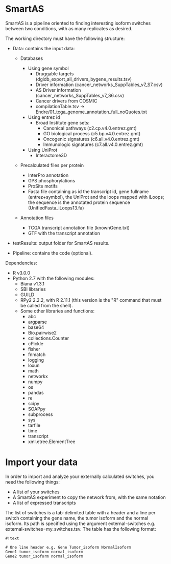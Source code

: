 SmartAS
=======

SmartAS is a pipeline oriented to finding interesting isoform switches between two conditions, with as many replicates as desired.

The working directory must have the following structure:

* Data: contains the input data:
	* Databases
		* Using gene symbol
			* Druggable targets (dgidb_export_all_drivers_bygene_results.tsv)
			* Driver information (cancer_networks_SuppTables_v7_S7.csv)
			* AS Driver information (cancer_networks_SuppTables_v7_S6.csv)
			* Cancer drivers from COSMIC
			* compilationTable.tsv -> Endre/01_tcga_genome_annotation_full_noQuotes.txt
		* Using entrez id
			* Broad Institute gene sets:
				* Canonical pathways (c2.cp.v4.0.entrez.gmt)
				* GO biological process (c5.bp.v4.0.entrez.gmt)
				* Oncogenic signatures (c6.all.v4.0.entrez.gmt)
				* Immunologic signatures (c7.all.v4.0.entrez.gmt)
		* Using UniProt
			* Interactome3D

	* Precalculated files per protein
		* InterPro annotation
		* GPS phosphorylations
		* ProSite motifs
		* Fasta file containing as id the transcript id, gene fullname (entrez+symbol), the UniProt and the loops mapped with iLoops; the sequence is the annotated protein sequence (UnifiedFasta_iLoops13.fa)

	* Annotation files
		* TCGA transcript annotation file (knownGene.txt)
		* GTF with the transcript annotation

* testResults: output folder for SmartAS results.
* Pipeline: contains the code (optional).

Dependencies:

* R v3.0.0
* Python 2.7 with the following modules:
	* Biana v1.3.1
	* SBI libraries
	* GUILD
	* RPy2 2.2.2, with R 2.11.1 (this version is the "R" command that must be called from the shell).
	* Some other libraries and functions:
		* abc
		* argparse
		* base64
		* Bio.pairwise2
		* collections.Counter
		* cPickle
		* fisher
		* fnmatch
		* logging
		* loxun
		* math
		* networkx
		* numpy
		* os
		* pandas
		* re
		* scipy
		* SOAPpy
		* subprocess
		* sys
		* tarfile
		* time
		* transcript
		* xml.etree.ElementTree

# Import your data #
In order to import and analyze your externally calculated switches, you need the following things:
* A list of your switches
* A SmartAS experiment to copy the network from, with the same notation
* A list of expressed transcripts

The list of switches is a tab-delimited table with a header and a line per switch containing the gene name, the tumor isoform and the normal isoform. Its path is specified using the argument external-switches e.g. external-switches=my_switches.tsv. The table has the following format:

```
#!text

# One line header e.g. Gene Tumor_isoform NormalIsoform
Gene1 tumor_isoform normal_isoform
Gene2 tumor_isoform normal_isoform

```